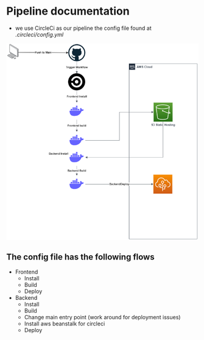 # Pipeline documentation

- we use CircleCi as our pipeline the config file found at *.circleci/config.yml*


![App Digram](../screenshots/CircleCiDigram.png)

## The config file has the following flows

- Frontend
    - Install
    - Build
    - Deploy
- Backend
    - Install
    - Build
    - Change main entry point (work around for deployment issues)
    - Install aws beanstalk for circleci
    - Deploy
